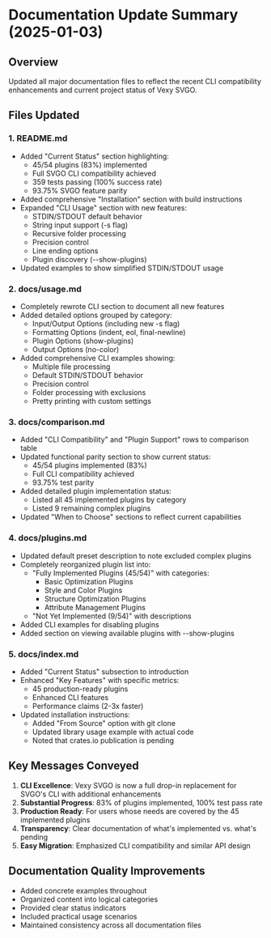 # Documentation Update Summary (2025-01-03)

## Overview
Updated all major documentation files to reflect the recent CLI compatibility enhancements and current project status of Vexy SVGO.

## Files Updated

### 1. README.md
- Added "Current Status" section highlighting:
  - 45/54 plugins (83%) implemented
  - Full SVGO CLI compatibility achieved
  - 359 tests passing (100% success rate)
  - 93.75% SVGO feature parity
- Added comprehensive "Installation" section with build instructions
- Expanded "CLI Usage" section with new features:
  - STDIN/STDOUT default behavior
  - String input support (-s flag)
  - Recursive folder processing
  - Precision control
  - Line ending options
  - Plugin discovery (--show-plugins)
- Updated examples to show simplified STDIN/STDOUT usage

### 2. docs/usage.md
- Completely rewrote CLI section to document all new features
- Added detailed options grouped by category:
  - Input/Output Options (including new -s flag)
  - Formatting Options (indent, eol, final-newline)
  - Plugin Options (show-plugins)
  - Output Options (no-color)
- Added comprehensive CLI examples showing:
  - Multiple file processing
  - Default STDIN/STDOUT behavior
  - Precision control
  - Folder processing with exclusions
  - Pretty printing with custom settings

### 3. docs/comparison.md
- Added "CLI Compatibility" and "Plugin Support" rows to comparison table
- Updated functional parity section to show current status:
  - 45/54 plugins implemented (83%)
  - Full CLI compatibility achieved
  - 93.75% test parity
- Added detailed plugin implementation status:
  - Listed all 45 implemented plugins by category
  - Listed 9 remaining complex plugins
- Updated "When to Choose" sections to reflect current capabilities

### 4. docs/plugins.md
- Updated default preset description to note excluded complex plugins
- Completely reorganized plugin list into:
  - "Fully Implemented Plugins (45/54)" with categories:
    - Basic Optimization Plugins
    - Style and Color Plugins
    - Structure Optimization Plugins
    - Attribute Management Plugins
  - "Not Yet Implemented (9/54)" with descriptions
- Added CLI examples for disabling plugins
- Added section on viewing available plugins with --show-plugins

### 5. docs/index.md
- Added "Current Status" subsection to introduction
- Enhanced "Key Features" with specific metrics:
  - 45 production-ready plugins
  - Enhanced CLI features
  - Performance claims (2-3x faster)
- Updated installation instructions:
  - Added "From Source" option with git clone
  - Updated library usage example with actual code
  - Noted that crates.io publication is pending

## Key Messages Conveyed

1. **CLI Excellence**: Vexy SVGO is now a full drop-in replacement for SVGO's CLI with additional enhancements
2. **Substantial Progress**: 83% of plugins implemented, 100% test pass rate
3. **Production Ready**: For users whose needs are covered by the 45 implemented plugins
4. **Transparency**: Clear documentation of what's implemented vs. what's pending
5. **Easy Migration**: Emphasized CLI compatibility and similar API design

## Documentation Quality Improvements

- Added concrete examples throughout
- Organized content into logical categories
- Provided clear status indicators
- Included practical usage scenarios
- Maintained consistency across all documentation files
